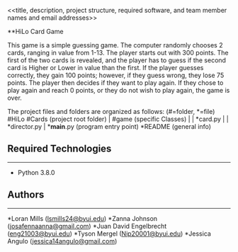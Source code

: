 <<title, description, project structure, required software, and team member names and email addresses>>

**HiLo Card Game

This game is a simple guessing game. The computer randomly chooses 2 cards, ranging in value from 1-13. The player starts 
out with 300 points. The first of the two cards is revealed, and the player has to guess if the second card is Higher or 
Lower in value than the first. If the player guesses correctly, they gain 100 points; however, if they guess wrong, they 
lose 75 points. The player then decides if they want to play again. 
If they chose to play again and reach 0 points, or they do not wish to play again, the game is over. 

The project files and folders are organized as follows: (#=folder, *=file)
#HiLo
  #Cards		(project root folder)
  |  #game		(specific Classes)
  |  |  *card.py
  |  |  *director.py
  |  *__main__.py       (program entry point)
  *README		(general info)


## Required Technologies
---
* Python 3.8.0

## Authors
---
*Loran Mills		        (lsmills24@byui.edu)
*Zanna Johnson          (josafennaanna@gmail.com)
*Juan David Engelbrecht (eng21003@byui.edu)
*Tyson Mergel           (Nip20001@byui.edu)
*Jessica Angulo         (jessica14angulo@gmail.com)